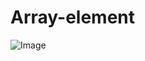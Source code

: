 # Array-element

![Image](https://github.com/user-attachments/assets/5161a677-6632-4755-9594-be4fde65b23a)

